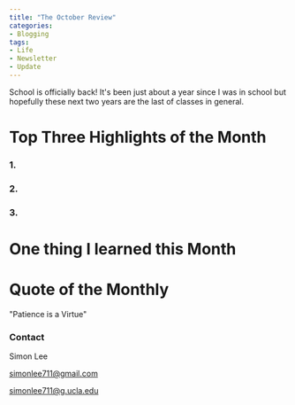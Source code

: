 ```yaml
---
title: "The October Review"
categories:
- Blogging
tags:
- Life
- Newsletter
- Update
---
```


School is officially back! It's been just about a year since I was in school but hopefully these next two years are the last of classes in general.



# Top Three Highlights of the Month

### 1.

### 2.

### 3.

# One thing I learned this Month

### 

# Quote of the Monthly 

"Patience is a Virtue"

### Contact

Simon Lee

simonlee711@gmail.com

simonlee711@g.ucla.edu